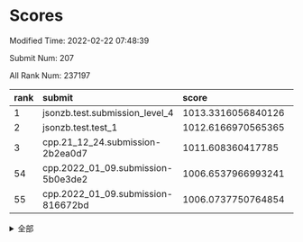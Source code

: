 # Scores

Modified Time: 2022-02-22 07:48:39

Submit Num: 207

All Rank Num: 237197

| rank |               submit               |       score        |       sigma        | pk_num |
| :--- | :--------------------------------- | :----------------- | :----------------- | :----- |
| 1    | jsonzb.test.submission_level_4     | 1013.3316056840126 | 0.8219636547244504 | 4580   |
| 2    | jsonzb.test.test_1                 | 1012.6166970565365 | 0.7882994225802241 | 4590   |
| 3    | cpp.21_12_24.submission-2b2ea0d7   | 1011.608360417785  | 0.7940893988635002 | 4583   |
| 54   | cpp.2022_01_09.submission-5b0e3de2 | 1006.6537966993241 | 0.7396208672535312 | 4577   |
| 55   | cpp.2022_01_09.submission-816672bd | 1006.0737750764854 | 0.716599384218078  | 4585   |


<details>
<summary>全部</summary>

| rank |                 submit                 |       score        |       sigma        | pk_num |
| :--- | :------------------------------------- | :----------------- | :----------------- | :----- |
| 1    | jsonzb.test.submission_level_4         | 1013.3316056840126 | 0.8219636547244504 | 4580   |
| 2    | jsonzb.test.test_1                     | 1012.6166970565365 | 0.7882994225802241 | 4590   |
| 3    | cpp.21_12_24.submission-2b2ea0d7       | 1011.608360417785  | 0.7940893988635002 | 4583   |
| 4    | gobigger.level_3.submission_level_3_21 | 1011.2955555584896 | 0.7498633592892228 | 4584   |
| 5    | gobigger.level_3.submission_level_3_39 | 1011.0691969967469 | 0.7695979128853709 | 4583   |
| 6    | gobigger.level_3.submission_level_3_28 | 1011.0056974775657 | 0.7945070142841676 | 4584   |
| 7    | gobigger.level_3.submission_level_3_48 | 1011.0055517483206 | 0.7763290779498098 | 4579   |
| 8    | gobigger.level_3.submission_level_3_11 | 1010.9671170032565 | 0.7659078091270256 | 4590   |
| 9    | gobigger.level_3.submission_level_3_1  | 1010.7704720344797 | 0.7617256904626672 | 4586   |
| 10   | gobigger.level_3.submission_level_3_8  | 1010.7001111069465 | 0.7505877711880349 | 4581   |
| 11   | gobigger.level_3.submission_level_3_27 | 1010.6552923564001 | 0.766830067735443  | 4582   |
| 12   | gobigger.level_3.submission_level_3_44 | 1010.6267513976105 | 0.7671995710500367 | 4582   |
| 13   | gobigger.level_3.submission_level_3_29 | 1010.5814208115249 | 0.773536731483032  | 4581   |
| 14   | gobigger.level_3.submission_level_3_34 | 1010.5550331337128 | 0.78218096731563   | 4581   |
| 15   | gobigger.level_3.submission_level_3_15 | 1010.4826070804269 | 0.7513763226986142 | 4586   |
| 16   | gobigger.level_3.submission_level_3_38 | 1010.4391032894451 | 0.7562940653022175 | 4585   |
| 17   | gobigger.level_3.submission_level_3_7  | 1010.4324164431303 | 0.7752501465874563 | 4583   |
| 18   | gobigger.level_3.submission_level_3_6  | 1010.3392496995276 | 0.760206639657182  | 4586   |
| 19   | gobigger.level_3.submission_level_3_45 | 1010.3116680749179 | 0.7556678492384996 | 4582   |
| 20   | gobigger.level_3.submission_level_3_30 | 1010.3110648071305 | 0.7733695546580273 | 4587   |
| 21   | gobigger.level_3.submission_level_3_19 | 1010.169026913785  | 0.7787660051837464 | 4586   |
| 22   | gobigger.level_3.submission_level_3_0  | 1010.1421812750741 | 0.757481915193773  | 4583   |
| 23   | gobigger.level_3.submission_level_3_42 | 1010.0897704112108 | 0.7466199470177747 | 4578   |
| 24   | gobigger.level_3.submission_level_3_32 | 1010.062631055081  | 0.7611449128266333 | 4579   |
| 25   | gobigger.level_3.submission_level_3_25 | 1010.0372828025843 | 0.7684662309274825 | 4583   |
| 26   | gobigger.level_3.submission_level_3_35 | 1009.9638352815829 | 0.7679745224951966 | 4590   |
| 27   | gobigger.level_3.submission_level_3_17 | 1009.8856654377981 | 0.7712134694363997 | 4583   |
| 28   | gobigger.level_3.submission_level_3_33 | 1009.8076674182769 | 0.7601330012395177 | 4586   |
| 29   | gobigger.level_3.submission_level_3_49 | 1009.8009149519626 | 0.7620149319826541 | 4583   |
| 30   | gobigger.level_3.submission_level_3_9  | 1009.7178896378318 | 0.7508422716327638 | 4587   |
| 31   | gobigger.level_3.submission_level_3_41 | 1009.6710185448296 | 0.7521020827855208 | 4582   |
| 32   | gobigger.level_3.submission_level_3_3  | 1009.6327341208781 | 0.7605691431040639 | 4582   |
| 33   | gobigger.level_3.submission_level_3_16 | 1009.5886462771396 | 0.7457735024540786 | 4588   |
| 34   | gobigger.level_3.submission_level_3_24 | 1009.5290377555159 | 0.7428996170637333 | 4583   |
| 35   | gobigger.level_3.submission_level_3_36 | 1009.4498458592208 | 0.763689806950055  | 4585   |
| 36   | gobigger.level_3.submission_level_3_31 | 1009.3947439418258 | 0.7707342319522641 | 4581   |
| 37   | gobigger.level_3.submission_level_3_46 | 1009.2982756906275 | 0.7526979729154335 | 4587   |
| 38   | gobigger.level_3.submission_level_3_2  | 1009.2516345803466 | 0.7439314882778104 | 4579   |
| 39   | gobigger.level_3.submission_level_3_12 | 1009.1740022802147 | 0.754419560186099  | 4585   |
| 40   | gobigger.level_3.submission_level_3_18 | 1009.0190312787882 | 0.7412852290457665 | 4581   |
| 41   | gobigger.level_3.submission_level_3_23 | 1009.0070396257448 | 0.7380892790184463 | 4585   |
| 42   | gobigger.level_3.submission_level_3_10 | 1008.953621178812  | 0.7459379507363121 | 4586   |
| 43   | gobigger.level_3.submission_level_3_47 | 1008.9172596393545 | 0.7469255357723091 | 4589   |
| 44   | gobigger.level_3.submission_level_3_37 | 1008.9139507262277 | 0.7588226089503602 | 4576   |
| 45   | gobigger.level_3.submission_level_3_4  | 1008.7829061477838 | 0.7281356685010985 | 4585   |
| 46   | gobigger.level_3.submission_level_3_20 | 1008.7367500218969 | 0.7361159708135723 | 4589   |
| 47   | gobigger.level_3.submission_level_3_43 | 1008.7206423655115 | 0.7537546016222965 | 4589   |
| 48   | gobigger.level_3.submission_level_3_5  | 1008.697709267313  | 0.7321074831907165 | 4578   |
| 49   | gobigger.level_3.submission_level_3_13 | 1008.6769559111572 | 0.7254426958282741 | 4584   |
| 50   | gobigger.level_3.submission_level_3_14 | 1008.6423122058067 | 0.7375201898836169 | 4582   |
| 51   | gobigger.level_3.submission_level_3_22 | 1008.5309299888621 | 0.7728824719433397 | 4581   |
| 52   | gobigger.level_3.submission_level_3_40 | 1008.2445357512007 | 0.7320874498446239 | 4585   |
| 53   | gobigger.level_3.submission_level_3_26 | 1008.2383618475468 | 0.740182904954532  | 4587   |
| 54   | cpp.2022_01_09.submission-5b0e3de2     | 1006.6537966993241 | 0.7396208672535312 | 4577   |
| 55   | cpp.2022_01_09.submission-816672bd     | 1006.0737750764854 | 0.716599384218078  | 4585   |
| 56   | gobigger.level_1.submission_level_1_12 | 1005.1373681406841 | 0.7183672046855211 | 4588   |
| 57   | gobigger.level_1.submission_level_1_27 | 1004.961093703917  | 0.7189307852645496 | 4581   |
| 58   | gobigger.level_1.submission_level_1_38 | 1004.6680799800029 | 0.7098653333109188 | 4586   |
| 59   | gobigger.level_1.submission_level_1_30 | 1004.4054379842474 | 0.7340883355409997 | 4586   |
| 60   | gobigger.level_1.submission_level_1_26 | 1004.4046030479865 | 0.7143118657688182 | 4581   |
| 61   | gobigger.level_1.submission_level_1_32 | 1004.3178135246911 | 0.7283706499907143 | 4585   |
| 62   | gobigger.level_1.submission_level_1_1  | 1004.2922345506719 | 0.7280218336349058 | 4584   |
| 63   | gobigger.level_1.submission_level_1_33 | 1004.1831608122284 | 0.7119043142504798 | 4588   |
| 64   | gobigger.level_1.submission_level_1_35 | 1004.0786329522315 | 0.7117204226410864 | 4582   |
| 65   | gobigger.level_1.submission_level_1_14 | 1004.0324991046871 | 0.7275039238243916 | 4584   |
| 66   | gobigger.level_1.submission_level_1_47 | 1004.0039099473305 | 0.7142426634666138 | 4583   |
| 67   | gobigger.level_1.submission_level_1_34 | 1003.8933101694493 | 0.7150410368279001 | 4578   |
| 68   | gobigger.level_1.submission_level_1_31 | 1003.8790095084238 | 0.7214841682031214 | 4581   |
| 69   | gobigger.level_1.submission_level_1_46 | 1003.828048559316  | 0.722533909693741  | 4585   |
| 70   | gobigger.level_1.submission_level_1_49 | 1003.7977019652217 | 0.7105023930179931 | 4584   |
| 71   | gobigger.level_1.submission_level_1_18 | 1003.7825772242182 | 0.7127658660004529 | 4583   |
| 72   | gobigger.level_1.submission_level_1_9  | 1003.7619244346192 | 0.7170866060941309 | 4587   |
| 73   | gobigger.level_1.submission_level_1_37 | 1003.7425681813988 | 0.7230905222361105 | 4580   |
| 74   | gobigger.level_1.submission_level_1_41 | 1003.7200233197763 | 0.7090097007005192 | 4585   |
| 75   | gobigger.level_1.submission_level_1_13 | 1003.6304213693675 | 0.7162099883692944 | 4585   |
| 76   | gobigger.level_1.submission_level_1_48 | 1003.6212113103251 | 0.7196972170156588 | 4587   |
| 77   | gobigger.level_1.submission_level_1_2  | 1003.6047667167095 | 0.7233992496270647 | 4582   |
| 78   | gobigger.level_1.submission_level_1_16 | 1003.5964368231059 | 0.7150469210965685 | 4586   |
| 79   | gobigger.level_1.submission_level_1_39 | 1003.5627177543253 | 0.7124718316027701 | 4585   |
| 80   | gobigger.level_1.submission_level_1_43 | 1003.45121940429   | 0.711738094538504  | 4582   |
| 81   | gobigger.level_1.submission_level_1_3  | 1003.3780783479262 | 0.7138902588262946 | 4582   |
| 82   | gobigger.level_1.submission_level_1_15 | 1003.2762375398709 | 0.7166865230616676 | 4580   |
| 83   | gobigger.level_1.submission_level_1_8  | 1003.2474714564026 | 0.7225177065046463 | 4577   |
| 84   | gobigger.level_1.submission_level_1_21 | 1003.1973975657826 | 0.7169702717481022 | 4585   |
| 85   | gobigger.level_1.submission_level_1_11 | 1003.1086315950654 | 0.7253196162240994 | 4581   |
| 86   | gobigger.level_1.submission_level_1_25 | 1003.0708693432832 | 0.7120363548490386 | 4585   |
| 87   | gobigger.level_1.submission_level_1_36 | 1003.0662198400485 | 0.714144643731613  | 4580   |
| 88   | gobigger.level_1.submission_level_1_24 | 1003.0658788904963 | 0.7272075460852441 | 4584   |
| 89   | gobigger.level_1.submission_level_1_4  | 1003.0416617064453 | 0.7248972989968678 | 4582   |
| 90   | gobigger.level_1.submission_level_1_20 | 1002.9348016310581 | 0.7090996011569523 | 4588   |
| 91   | gobigger.level_1.submission_level_1_22 | 1002.8783613268312 | 0.7116445065467054 | 4583   |
| 92   | gobigger.level_1.submission_level_1_29 | 1002.7893049635336 | 0.7252469115354175 | 4582   |
| 93   | gobigger.level_1.submission_level_1_6  | 1002.7888735272822 | 0.7195511670629915 | 4579   |
| 94   | gobigger.level_1.submission_level_1_28 | 1002.7720294395936 | 0.721064232788273  | 4582   |
| 95   | gobigger.level_1.submission_level_1_7  | 1002.7695780178308 | 0.7092517332822387 | 4580   |
| 96   | gobigger.level_1.submission_level_1_44 | 1002.7133210940033 | 0.7110926029995043 | 4585   |
| 97   | gobigger.level_1.submission_level_1_0  | 1002.71167064743   | 0.7116141278192681 | 4584   |
| 98   | gobigger.level_1.submission_level_1_19 | 1002.6523955724736 | 0.7208423303762748 | 4586   |
| 99   | gobigger.level_1.submission_level_1_45 | 1002.6131145723523 | 0.724707204744388  | 4586   |
| 100  | gobigger.level_1.submission_level_1_40 | 1002.4666441453459 | 0.7038476525513294 | 4581   |
| 101  | gobigger.level_1.submission_level_1_42 | 1002.2567969091707 | 0.7089733840415084 | 4585   |
| 102  | gobigger.level_1.submission_level_1_5  | 1002.1343815304958 | 0.7149946944085601 | 4588   |
| 103  | gobigger.level_1.submission_level_1_17 | 1002.1202533037603 | 0.6999949733086686 | 4586   |
| 104  | gobigger.level_1.submission_level_1_23 | 1002.0907369352911 | 0.7170708827940592 | 4586   |
| 105  | gobigger.level_1.submission_level_1_10 | 1001.0648151487002 | 0.7127394671477234 | 4581   |
| 106  | gobigger.random.submission_random_18   | 997.6070887982438  | 0.7085246982475476 | 4584   |
| 107  | gobigger.random.submission_random_27   | 997.4591202899302  | 0.7001239101565951 | 4583   |
| 108  | gobigger.random.submission_random_36   | 996.7733199816325  | 0.7067801297787908 | 4585   |
| 109  | gobigger.random.submission_random_12   | 996.7551931375953  | 0.7116069862225062 | 4583   |
| 110  | gobigger.random.submission_random_19   | 996.6184946213417  | 0.6996785386247    | 4579   |
| 111  | gobigger.random.submission_random_44   | 996.5372561765815  | 0.7022460126630602 | 4585   |
| 112  | gobigger.random.submission_random_23   | 996.5136632579218  | 0.7033413374881404 | 4579   |
| 113  | gobigger.random.submission_random_48   | 996.5069299731847  | 0.7030416982134963 | 4587   |
| 114  | gobigger.random.submission_random_3    | 996.4657866513704  | 0.7252764384991865 | 4580   |
| 115  | gobigger.random.submission_random_6    | 996.4513562296124  | 0.7034468607553084 | 4581   |
| 116  | gobigger.random.submission_random_4    | 996.4357324926325  | 0.7126707785028217 | 4587   |
| 117  | gobigger.random.submission_random_9    | 996.417296612205   | 0.7284911932207427 | 4582   |
| 118  | gobigger.random.submission_random_20   | 996.3484584407784  | 0.7169387439239265 | 4580   |
| 119  | gobigger.random.submission_random_7    | 996.3368853519423  | 0.7064056207166364 | 4581   |
| 120  | gobigger.random.submission_random_1    | 996.3337721880097  | 0.7143524740827019 | 4581   |
| 121  | gobigger.random.submission_random_46   | 996.3182457096631  | 0.7051194242103331 | 4586   |
| 122  | gobigger.random.submission_random_31   | 996.2858253103396  | 0.7251293176075704 | 4585   |
| 123  | gobigger.random.submission_random_14   | 996.2778512064887  | 0.6984412439379939 | 4579   |
| 124  | gobigger.random.submission_random_24   | 996.2760737701597  | 0.7174885860942567 | 4584   |
| 125  | gobigger.random.submission_random_25   | 996.2434012164015  | 0.7113490064693961 | 4587   |
| 126  | gobigger.random.submission_random_38   | 996.1629327952036  | 0.7140176564242889 | 4587   |
| 127  | gobigger.random.submission_random_0    | 996.1317611537053  | 0.7113789845045623 | 4583   |
| 128  | gobigger.random.submission_random_15   | 996.1217574990778  | 0.7031761308329832 | 4581   |
| 129  | gobigger.random.submission_random_26   | 996.048504613315   | 0.7184193627521809 | 4578   |
| 130  | gobigger.random.submission_random_33   | 995.976327316292   | 0.7079110293389258 | 4586   |
| 131  | gobigger.random.submission_random_10   | 995.9545877784716  | 0.713459444937811  | 4581   |
| 132  | gobigger.random.submission_random_16   | 995.9404198645593  | 0.7057657021245699 | 4585   |
| 133  | gobigger.random.submission_random_42   | 995.936150854405   | 0.7139275601369088 | 4586   |
| 134  | gobigger.random.submission_random_17   | 995.89840531802    | 0.7160160037191068 | 4583   |
| 135  | gobigger.random.submission_random_13   | 995.8874867143444  | 0.7189586972752733 | 4581   |
| 136  | gobigger.random.submission_random_35   | 995.8335256383571  | 0.7099349283752843 | 4586   |
| 137  | gobigger.random.submission_random_28   | 995.6966733414374  | 0.7088747019324106 | 4584   |
| 138  | gobigger.random.submission_random_29   | 995.6710579688055  | 0.7080795380004343 | 4587   |
| 139  | gobigger.random.submission_random_21   | 995.6372326066696  | 0.7168781685951277 | 4587   |
| 140  | gobigger.random.submission_random_49   | 995.6255716023012  | 0.7192543193594827 | 4584   |
| 141  | gobigger.random.submission_random_8    | 995.59207537308    | 0.7049709382982834 | 4587   |
| 142  | gobigger.random.submission_random_11   | 995.5835317195133  | 0.7257872865060341 | 4583   |
| 143  | gobigger.random.submission_random_30   | 995.5176240801991  | 0.7125350062921652 | 4579   |
| 144  | gobigger.random.submission_random_22   | 995.4959023263157  | 0.7209541787254032 | 4588   |
| 145  | gobigger.random.submission_random_2    | 995.4066924476741  | 0.7063237823661701 | 4584   |
| 146  | gobigger.random.submission_random_37   | 995.389096744314   | 0.7241649911062358 | 4582   |
| 147  | gobigger.random.submission_random_5    | 995.3562530064173  | 0.718763361246376  | 4584   |
| 148  | gobigger.random.submission_random_41   | 995.3375937195758  | 0.7024510186353421 | 4585   |
| 149  | gobigger.random.submission_random_32   | 995.2313234970267  | 0.7085699461313842 | 4583   |
| 150  | gobigger.random.submission_random_40   | 995.1819175433999  | 0.7268732961213101 | 4583   |
| 151  | gobigger.random.submission_random_45   | 995.0826907027448  | 0.7236521912684587 | 4585   |
| 152  | gobigger.random.submission_random_39   | 995.0304864820239  | 0.7233636131232394 | 4580   |
| 153  | gobigger.random.submission_random_47   | 995.0140940899311  | 0.7210096299595712 | 4583   |
| 154  | gobigger.random.submission_random_43   | 994.9665388625942  | 0.7097689154790022 | 4581   |
| 155  | gobigger.random.submission_random_34   | 994.3882190460542  | 0.7228567435359926 | 4584   |
| 156  | gobigger.level_2.submission_level_2_11 | 994.0832141060575  | 0.741383111579274  | 4581   |
| 157  | gobigger.level_2.submission_level_2_4  | 993.6961379879815  | 0.7409434227785436 | 4589   |
| 158  | gobigger.level_2.submission_level_2_19 | 993.4523585805391  | 0.7330980831040171 | 4583   |
| 159  | gobigger.level_2.submission_level_2_23 | 993.3858147000072  | 0.7451283591473461 | 4583   |
| 160  | gobigger.level_2.submission_level_2_45 | 993.225356528545   | 0.7320728662127954 | 4583   |
| 161  | gobigger.level_2.submission_level_2_5  | 993.175522868526   | 0.7227856636057545 | 4593   |
| 162  | gobigger.level_2.submission_level_2_29 | 993.0823168186201  | 0.757299728595441  | 4581   |
| 163  | gobigger.level_2.submission_level_2_15 | 993.0734440823429  | 0.7585935066576832 | 4587   |
| 164  | gobigger.level_2.submission_level_2_18 | 992.9346595183712  | 0.7475908393759149 | 4585   |
| 165  | gobigger.level_2.submission_level_2_7  | 992.8820215642703  | 0.7219770211569605 | 4579   |
| 166  | gobigger.level_2.submission_level_2_0  | 992.7656040083576  | 0.7379525137472392 | 4583   |
| 167  | gobigger.level_2.submission_level_2_6  | 992.7073057684458  | 0.7443325837562548 | 4589   |
| 168  | gobigger.level_2.submission_level_2_24 | 992.694828301272   | 0.7361990757444228 | 4585   |
| 169  | gobigger.level_2.submission_level_2_30 | 992.6395855437061  | 0.7494034849065357 | 4582   |
| 170  | gobigger.level_2.submission_level_2_10 | 992.5926247412899  | 0.7460033618775683 | 4584   |
| 171  | gobigger.level_2.submission_level_2_31 | 992.5349464703444  | 0.7325779186165248 | 4583   |
| 172  | gobigger.level_2.submission_level_2_37 | 992.509071023518   | 0.7443300015764801 | 4586   |
| 173  | gobigger.level_2.submission_level_2_25 | 992.4475568437331  | 0.7629969422991062 | 4579   |
| 174  | gobigger.level_2.submission_level_2_17 | 992.408687109191   | 0.7286803776948104 | 4584   |
| 175  | gobigger.level_2.submission_level_2_1  | 992.3765304618411  | 0.7246091691013836 | 4585   |
| 176  | gobigger.level_2.submission_level_2_43 | 992.3727676109705  | 0.7311962682991723 | 4577   |
| 177  | gobigger.level_2.submission_level_2_20 | 992.3155099954134  | 0.7386443362111127 | 4575   |
| 178  | gobigger.level_2.submission_level_2_42 | 992.2975596270122  | 0.743568707100286  | 4582   |
| 179  | gobigger.level_2.submission_level_2_22 | 992.2490435593467  | 0.7500909733997239 | 4586   |
| 180  | gobigger.level_2.submission_level_2_16 | 992.2252630771825  | 0.7353624707996524 | 4587   |
| 181  | gobigger.level_2.submission_level_2_34 | 992.1346809424703  | 0.7328174480244614 | 4585   |
| 182  | gobigger.level_2.submission_level_2_26 | 992.1033077750878  | 0.7360814984615316 | 4581   |
| 183  | gobigger.level_2.submission_level_2_47 | 992.0730723890817  | 0.7239861291490337 | 4584   |
| 184  | gobigger.level_2.submission_level_2_32 | 992.0157378596565  | 0.7511306277937239 | 4582   |
| 185  | gobigger.level_2.submission_level_2_12 | 992.0004241577478  | 0.7523888932524299 | 4585   |
| 186  | gobigger.level_2.submission_level_2_21 | 991.9755357302188  | 0.7411780219204877 | 4588   |
| 187  | gobigger.level_2.submission_level_2_27 | 991.9544142035203  | 0.7688807422938942 | 4585   |
| 188  | gobigger.level_2.submission_level_2_9  | 991.9220545196745  | 0.7571170238390499 | 4580   |
| 189  | gobigger.level_2.submission_level_2_40 | 991.6976642570287  | 0.7517212409538554 | 4583   |
| 190  | gobigger.level_2.submission_level_2_48 | 991.6727786207058  | 0.7562041394679951 | 4584   |
| 191  | gobigger.level_2.submission_level_2_44 | 991.5686806519694  | 0.7504986327207464 | 4583   |
| 192  | gobigger.level_2.submission_level_2_36 | 991.5574934841522  | 0.7555073518419062 | 4582   |
| 193  | gobigger.level_2.submission_level_2_14 | 991.5487579163928  | 0.7626504585511502 | 4585   |
| 194  | gobigger.level_2.submission_level_2_8  | 991.5305771042653  | 0.7455592342183395 | 4587   |
| 195  | gobigger.level_2.submission_level_2_41 | 991.4886256202269  | 0.7477214581213124 | 4587   |
| 196  | gobigger.level_2.submission_level_2_49 | 991.4665059554414  | 0.7315472710719625 | 4582   |
| 197  | gobigger.level_2.submission_level_2_3  | 991.4002020643528  | 0.7495382636891028 | 4585   |
| 198  | gobigger.level_2.submission_level_2_46 | 991.3265052631003  | 0.755658221944878  | 4590   |
| 199  | gobigger.level_2.submission_level_2_39 | 990.8036178097789  | 0.7520341569366179 | 4580   |
| 200  | gobigger.level_2.submission_level_2_35 | 990.790609915114   | 0.7498859908925732 | 4581   |
| 201  | gobigger.level_2.submission_level_2_28 | 990.7439981126025  | 0.7660238090430695 | 4581   |
| 202  | gobigger.level_2.submission_level_2_38 | 990.6816797766563  | 0.7447378078677706 | 4585   |
| 203  | gobigger.level_2.submission_level_2_13 | 990.5059155160069  | 0.7496098510949131 | 4582   |
| 204  | gobigger.level_2.submission_level_2_33 | 990.4818337861102  | 0.7587712369544221 | 4583   |
| 205  | gobigger.level_2.submission_level_2_2  | 990.2037148050332  | 0.7713456768549904 | 4576   |
| 206  | gobigger.none.submission_none_0        | 978.8847708459682  | 1.1740825611051546 | 4583   |
| 207  | gobigger.none.submission_none_1        | 977.1267140377892  | 1.3460190943262131 | 4583   |

</details>